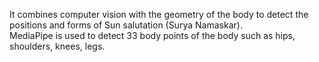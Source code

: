 It combines computer vision with the geometry of the body to detect the positions and forms of Sun salutation (Surya Namaskar).
<br>
MediaPipe is used to detect 33 body points of the body such as hips, shoulders, knees, legs.
